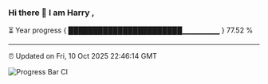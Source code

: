 ### Hi there 👋 I am Harry , 

⏳ Year progress { ███████████████████████▁▁▁▁▁▁▁ } 77.52 %

---

⏰ Updated on Fri, 10 Oct 2025 22:46:14 GMT

![Progress Bar CI](https://github.com/duykhang68/duykhang68/workflows/Progress%20Bar%20CI/badge.svg)
